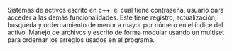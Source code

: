 Sistemas de activos escrito en c++, el cual tiene contraseña, usuario para acceder a las demás funcionalidades. Este tiene registro, actualización, busqueda y ordernamiento de menor a mayor por número en el índice del activo. Manejo de archivos y escrito de forma modular usando un multiset para ordernar los arreglos usados en el programa. 
